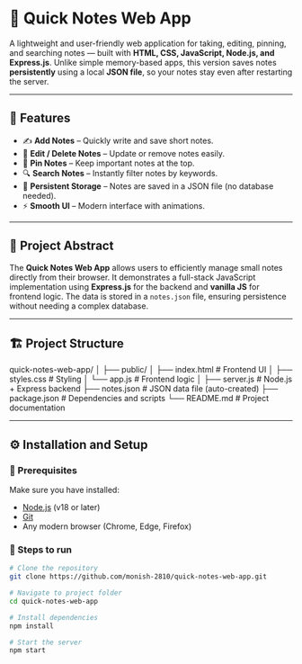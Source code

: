 # 📝 Quick Notes Web App

A lightweight and user-friendly web application for taking, editing, pinning, and searching notes — built with **HTML, CSS, JavaScript, Node.js, and Express.js**.
Unlike simple memory-based apps, this version saves notes **persistently** using a local **JSON file**, so your notes stay even after restarting the server.

---

## 🚀 Features

- ✍️ **Add Notes** – Quickly write and save short notes.
- 🧾 **Edit / Delete Notes** – Update or remove notes easily.
- 📌 **Pin Notes** – Keep important notes at the top.
- 🔍 **Search Notes** – Instantly filter notes by keywords.
- 💾 **Persistent Storage** – Notes are saved in a JSON file (no database needed).
- ⚡ **Smooth UI** – Modern interface with animations.

---

## 🧠 Project Abstract

The **Quick Notes Web App** allows users to efficiently manage small notes directly from their browser.
It demonstrates a full-stack JavaScript implementation using **Express.js** for the backend and **vanilla JS** for frontend logic.
The data is stored in a `notes.json` file, ensuring persistence without needing a complex database.

---

## 🏗️ Project Structure

quick-notes-web-app/
│
├── public/
│ ├── index.html # Frontend UI
│ ├── styles.css # Styling
│ └── app.js # Frontend logic
│
├── server.js # Node.js + Express backend
├── notes.json # JSON data file (auto-created)
├── package.json # Dependencies and scripts
└── README.md # Project documentation

---

## ⚙️ Installation and Setup

### 🔹 Prerequisites
Make sure you have installed:
- [Node.js](https://nodejs.org/) (v18 or later)
- [Git](https://git-scm.com/)
- Any modern browser (Chrome, Edge, Firefox)

### 🔹 Steps to run

```bash
# Clone the repository
git clone https://github.com/monish-2810/quick-notes-web-app.git

# Navigate to project folder
cd quick-notes-web-app

# Install dependencies
npm install

# Start the server
npm start
